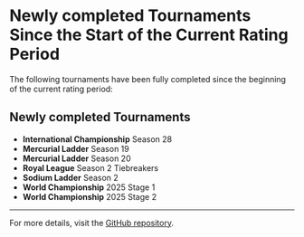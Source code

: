 # Newly completed Tournaments Since the Start of the Current Rating Period

The following tournaments have been fully completed since the beginning of the current rating period:

## Newly completed Tournaments

- **International Championship** Season 28
- **Mercurial Ladder** Season 19
- **Mercurial Ladder** Season 20
- **Royal League** Season 2 Tiebreakers
- **Sodium Ladder** Season 2
- **World Championship** 2025 Stage 1
- **World Championship** 2025 Stage 2

---

For more details, visit the [GitHub repository](https://github.com/ausberg/tta_ratings).
